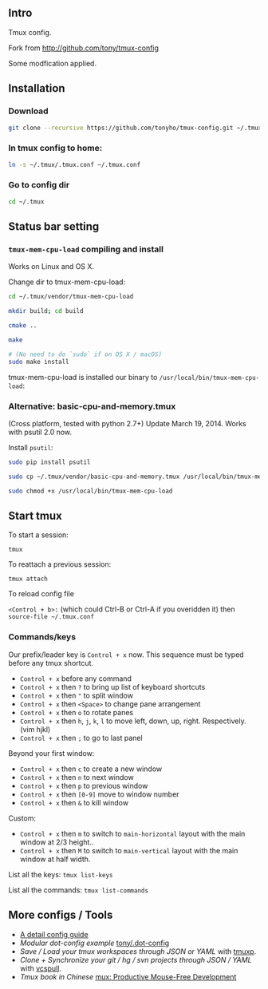 ## Intro

Tmux config.

Fork from http://github.com/tony/tmux-config

Some modfication applied.

## Installation

### Download

```bash
git clone --recursive https://github.com/tonyho/tmux-config.git ~/.tmux
```

### ln tmux config to home:

```bash
ln -s ~/.tmux/.tmux.conf ~/.tmux.conf
```

### Go to config dir

```bash
cd ~/.tmux
```

## Status bar setting

### `tmux-mem-cpu-load` compiling and install

Works on Linux and OS X.

Change dir to tmux-mem-cpu-load:

```bash
cd ~/.tmux/vendor/tmux-mem-cpu-load

mkdir build; cd build

cmake ..

make

# (No need to do `sudo` if on OS X / macOS)
sudo make install
```

tmux-mem-cpu-load is installed our binary to `/usr/local/bin/tmux-mem-cpu-load`:

### Alternative: basic-cpu-and-memory.tmux

(Cross platform, tested with python 2.7+) Update March 19, 2014. Works with psutil 2.0 now.

Install ``psutil``:

```bash
sudo pip install psutil

sudo cp ~/.tmux/vendor/basic-cpu-and-memory.tmux /usr/local/bin/tmux-mem-cpu-load

sudo chmod +x /usr/local/bin/tmux-mem-cpu-load
```

## Start tmux

To start a session:

`tmux`

To reattach a previous session:

`tmux attach`

To reload config file

`<Control + b>:` (which could Ctrl-B or Ctrl-A if you overidden it) then `source-file ~/.tmux.conf`

### Commands/keys

Our prefix/leader key is `Control + x` now. This sequence must be typed before any tmux shortcut.

* `Control + x` before any command
* `Control + x` then `?` to bring up list of keyboard shortcuts
* `Control + x` then `"` to split window
* `Control + x` then `<Space>` to change pane arrangement
* `Control + x` then `o` to rotate panes
* `Control + x` then `h`, `j`, `k`, `l` to move left, down, up, right. Respectively. (vim hjkl)
* `Control + x` then `;` to go to last panel

Beyond your first window:

* `Control + x` then `c` to create a new window
* `Control + x` then `n` to next window
* `Control + x` then `p` to previous window
* `Control + x` then `[0-9]` move to window number
* `Control + x` then `&` to kill window

Custom:

* `Control + x` then `m` to switch to ``main-horizontal`` layout with the main window at 2/3 height..
* `Control + x` then `M` to switch to ``main-vertical`` layout with the main window at half width.

List all the keys: `tmux list-keys`

List all the commands: `tmux list-commands`

## More configs / Tools

* [A detail config guide](http://louiszhai.github.io/2017/09/30/tmux/#Tmux-Continuum)
* *Modular dot-config example* [tony/.dot-config](https://github.com/tony/.dot-config)
* *Save / Load your tmux workspaces through JSON or YAML* with [tmuxp](https://github.com/tony/tmuxp).
* *Clone + Synchronize your git / hg / svn projects through JSON / YAML* with [vcspull](https://github.com/tony/vcspull).
* *Tmux book in Chinese* [mux: Productive Mouse-Free Development](https://www.kancloud.cn/kancloud/tmux/62463)
